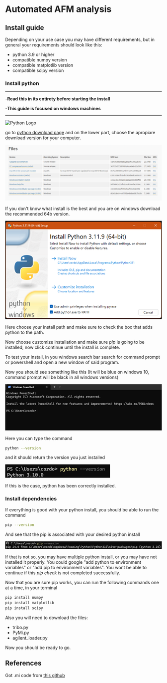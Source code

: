 # Automated AFM analysis

## Install guide

Depending on your use case you may have different requirements, but in general your requirements should look like this:

* python 3.9 or higher
* compatible numpy version
* compatible matplotlib version
* compatible scipy version


### Install python
----------
-**Read this in its entirety before starting the install**

-**This guide is focused on windows machines**

----------
![Python Logo](https://www.python.org/static/community_logos/python-logo.png)


go to [python download page](https://www.python.org/downloads/release/python-3100/) and on the lower part, choose the apropiare download version for your computer. 

![download screenshot](Images/python_dowload.png) 

If you don't know what install is the best and you are on windows download the recommended 64b version. 

![install wizard](Images/python_install_wizard.png)

Here choose your install path and make sure to check the box that adds python to the path. 

Now choose customize installation and make sure *pip* is going to be installed, now click continue until the install is complete.

To test your install, in you windows search bar search for command prompt or powershell and open a new window of said program. 


Now you should see something like this (It will be blue on windows 10, command prompt will be black in all windows versions)

![powershell empty](Images/powershell_1.png)

Here you can type the command 

```sh 
python --version
```

and it should return the version you just installed 

![powershell py](Images/powershell_2.png)

If this is the case, python has been correctly installed. 

### Install dependencies

If everything is good with your python install, you should be able to run the command 

```sh
pip --version
```
And see that the pip is associated with your desired python install 

![powershell pip](Images/powershell_3.png)

If that is not so, you may have multiple python install, or you may have not installed it properly. You could google "add python to environment variables" or "add pip to environment variables". You wont be able to continue if this *pip check* is not completed successfully. 

Now that you are sure pip works, you can run the following commands one at a time, in your terminal 


```sh
pip install numpy
pip install matplotlib
pip install scipy
```

Also you will need to download the files:
* tribo.py
* PyMi.py 
* agilent_loader.py


Now you should be ready to go. 
## References 
Got .mi code from [this github](https://gitlab.gwdg.de/lambert/agilent-mi-python-loader)
